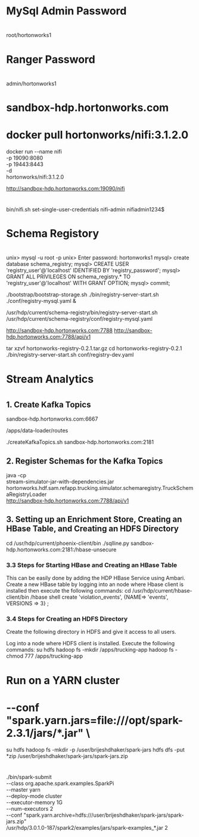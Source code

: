 #
# MySql Admin Password
#
root/hortonworks1

#
# Ranger Password
#
admin/hortonworks1

#
# sandbox-hdp.hortonworks.com
# docker pull hortonworks/nifi:3.1.2.0
docker run --name nifi \
  -p 19090:8080 \
  -p 19443:8443 \
  -d \
  hortonworks/nifi:3.1.2.0

http://sandbox-hdp.hortonworks.com:19090/nifi

#
#
#
bin/nifi.sh set-single-user-credentials nifi-admin nifiadmin1234$


#
# Schema Registory
#

unix> mysql -u root -p
unix> Enter password: hortonworks1
mysql> create database schema_registry;
mysql> CREATE USER 'registry_user'@'localhost' IDENTIFIED BY 'registry_password';
mysql> GRANT ALL PRIVILEGES ON schema_registry.* TO 'registry_user'@'localhost' WITH GRANT OPTION;
mysql> commit;


./bootstrap/bootstrap-storage.sh
./bin/registry-server-start.sh ./conf/registry-mysql.yaml &

/usr/hdp/current/schema-registry/bin/registry-server-start.sh /usr/hdp/current/schema-registry/conf/registry-mysql.yaml
 
http://sandbox-hdp.hortonworks.com:7788
http://sandbox-hdp.hortonworks.com:7788/api/v1

tar xzvf hortonworks-registry-0.2.1.tar.gz
cd hortonworks-registry-0.2.1
./bin/registry-server-start.sh conf/registry-dev.yaml


#
# Stream Analytics
#

## 1. Create Kafka Topics

sandbox-hdp.hortonworks.com:6667

/apps/data-loader/routes

./createKafkaTopics.sh sandbox-hdp.hortonworks.com:2181

## 2. Register Schemas for the Kafka Topics

java -cp \
stream-simulator-jar-with-dependencies.jar \
hortonworks.hdf.sam.refapp.trucking.simulator.schemaregistry.TruckSchemaRegistryLoader \
http://sandbox-hdp.hortonworks.com:7788/api/v1

## 3. Setting up an Enrichment Store, Creating an HBase Table, and Creating an HDFS Directory

cd /usr/hdp/current/phoenix-client/bin
./sqlline.py sandbox-hdp.hortonworks.com:2181:/hbase-unsecure


### 3.3 Steps for Starting HBase and Creating an HBase Table

This can be easily done by adding the HDP HBase Service using Ambari.
Create a new HBase table by logging into an node where Hbase client is installed then execute the following commands:
cd /usr/hdp/current/hbase-client/bin
/hbase shell
create 'violation_events', {NAME=> 'events', VERSIONS => 3} ;

### 3.4 Steps for Creating an HDFS Directory

Create the following directory in HDFS and give it access to all users.

Log into a node where HDFS client is installed.
Execute the following commands:
su hdfs
hadoop fs -mkdir /apps/trucking-app
hadoop fs -chmod 777 /apps/trucking-app


#
#
# Run on a YARN cluster
# --conf "spark.yarn.jars=file:///opt/spark-2.3.1/jars/*.jar" \

su hdfs
hadoop fs -mkdir -p /user/brijeshdhaker/spark-jars
hdfs dfs -put *zip /user/brijeshdhaker/spark-jars/spark-jars.zip

#
./bin/spark-submit \
--class org.apache.spark.examples.SparkPi \
--master yarn \
--deploy-mode cluster \
--executor-memory 1G \
--num-executors 2 \
--conf "spark.yarn.archive=hdfs:///user/brijeshdhaker/spark-jars/spark-jars.zip" \
/usr/hdp/3.0.1.0-187/spark2/examples/jars/spark-examples_*.jar 2
